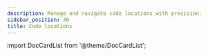 ```yaml
---
description: Manage and navigate code locations with precision.
sidebar_position: 30
title: Code locations
---
```

import DocCardList from '@theme/DocCardList';

<DocCardList />
